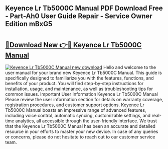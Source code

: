 ## Keyence Lr Tb5000C Manual PDF Download Free - Part-Ah0 User Guide Repair - Service Owner Edition mBxG5

# <h2><a href="http://bc26304.oget.top/?id=Keyence+Lr+Tb5000C+Manual">🔗Download New 👉🔴 Keyence Lr Tb5000C Manual</a></h2>

[![Keyence Lr Tb5000C Manual new download](https://i.imgur.com/5g1atiW.png)](http://bc26304.oget.top/?id=Keyence+Lr+Tb5000C+Manual)
Hello and welcome to the user manual for your brand new Keyence Lr Tb5000C Manual. This guide is specifically designed to familiarize you with the features, functions, and benefits of your product. You will find step-by-step instructions for installation, usage, and maintenance, as well as troubleshooting tips for common issues. Important User Information Keyence Lr Tb5000C Manual Please review the user information section for details on warranty coverage, registration procedures, and customer support options. Keyence Lr Tb5000C Manual boasts an impressive range of advanced features, including voice control, automatic syncing, customizable settings, and real-time analytics, all accessible through the user-friendly interface. We trust that the Keyence Lr Tb5000C Manual has been an accurate and detailed resource in your efforts to master your new device. In case of any queries or concerns, please do not hesitate to reach out to our customer service team.
